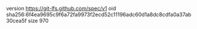 version https://git-lfs.github.com/spec/v1
oid sha256:6f4ea9695c9f6a72fa9973f2ecd52c11196adc60d1a8dc8cdfa0a37ab30cea5f
size 970
